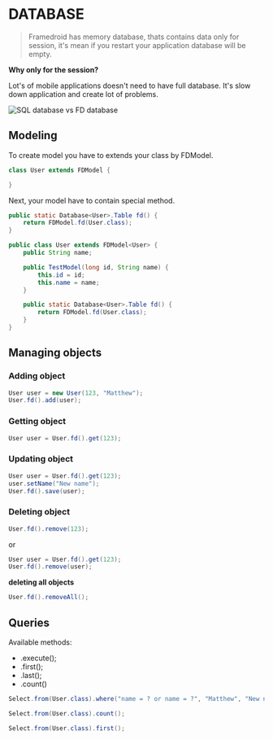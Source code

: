 # DATABASE

> Framedroid has memory database, thats contains data only for session, it's mean if you restart your application database will be empty.

**Why only for the session?**

Lot's of mobile applications doesn't need to have full database. It's slow down application and create lot of problems.

![SQL database vs FD database](https://github.com/mateuszs7/framedroid/raw/master/docs/media/fd_memory_db.jpg "SQL database vs FD database")

## Modeling
To create model you have to extends your class by FDModel.

```java
class User extends FDModel {

}
```

Next, your model have to contain special method.
```java
public static Database<User>.Table fd() {
    return FDModel.fd(User.class);
}
```

```java
public class User extends FDModel<User> {
    public String name;

    public TestModel(long id, String name) {
        this.id = id;
        this.name = name;
    }

    public static Database<User>.Table fd() {
        return FDModel.fd(User.class);
    }
}
```

## Managing objects

### Adding object
```java
User user = new User(123, "Matthew");
User.fd().add(user);
```

### Getting object

```java
User user = User.fd().get(123);
```

### Updating object
```java
User user = User.fd().get(123);
user.setName("New name");
User.fd().save(user);
```

### Deleting object
```java
User.fd().remove(123);
```
or
```java
User user = User.fd().get(123);
User.fd().remove(user);
```

**deleting all objects**

```java
User.fd().removeAll();
```

## Queries
Available methods:
* .execute();
* .first();
* .last();
* .count()

```java
Select.from(User.class).where("name = ? or name = ?", "Matthew", "New name").execute();
```

```java
Select.from(User.class).count();
```

```java
Select.from(User.class).first();
```
